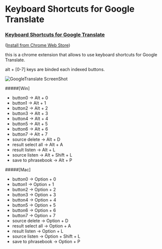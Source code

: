 Keyboard Shortcuts for Google Translate
=======================================

### [Keyboard Shortcuts for Google Translate](http://goo.gl/FBkb9)  
([Install from Chrome Web Store](http://goo.gl/FBkb9))  
  
  
this is a chrome extension that allows to use keyboard shortcuts for Google Translate.

alt + [0-7] keys are binded each indexed buttons.

![GoogleTranslate ScreenShot](https://raw.github.com/yamayamayamaji/Keyboard-Shortcuts-for-Google-Translate/master/ss-readme1.png)
  
#####[Win]  
* button0 -> Alt + 0  
* button1 -> Alt + 1  
* button2 -> Alt + 2  
* button3 -> Alt + 3  
* button4 -> Alt + 4  
* button5 -> Alt + 5  
* button6 -> Alt + 6  
* button7 -> Alt + 7  
* source delete -> Alt + D  
* result select all -> Alt + A  
* result listen -> Alt + L  
* source listen -> Alt + Shift + L  
* save to phrasebook -> Alt + P  
  
#####[Mac]  
* button0 -> Option + 0  
* button1 -> Option + 1  
* button2 -> Option + 2  
* button3 -> Option + 3  
* button4 -> Option + 4  
* button5 -> Option + 5  
* button6 -> Option + 6  
* button7 -> Option + 7  
* source delete -> Option + D  
* result select all -> Option + A  
* result listen -> Option + L  
* source listen -> Option + Shift + L  
* save to phrasebook -> Option + P  

